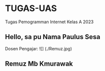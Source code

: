 # TUGAS-UAS
Tugas Pemogramman Internet Kelas A 2023 
## Hello, sa pu Nama Paulus Sesa

Dosen Pengajar:
![] (./Remuz.jpg)
## Remuz Mb Kmurawak
